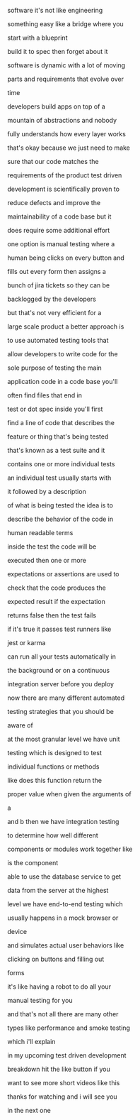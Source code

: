 
software it's not like engineering

something easy like a bridge where you

start with a blueprint

build it to spec then forget about it

software is dynamic with a lot of moving

parts and requirements that evolve over

time

developers build apps on top of a

mountain of abstractions and nobody

fully understands how every layer works

that's okay because we just need to make

sure that our code matches the

requirements of the product test driven

development is scientifically proven to

reduce defects and improve the

maintainability of a code base but it

does require some additional effort

one option is manual testing where a

human being clicks on every button and

fills out every form then assigns a

bunch of jira tickets so they can be

backlogged by the developers

but that's not very efficient for a

large scale product a better approach is

to use automated testing tools that

allow developers to write code for the

sole purpose of testing the main

application code in a code base you'll

often find files that end in

test or dot spec inside you'll first

find a line of code that describes the

feature or thing that's being tested

that's known as a test suite and it

contains one or more individual tests

an individual test usually starts with

it followed by a description

of what is being tested the idea is to

describe the behavior of the code in

human readable terms

inside the test the code will be

executed then one or more

expectations or assertions are used to

check that the code produces the

expected result if the expectation

returns false then the test fails

if it's true it passes test runners like

jest or karma

can run all your tests automatically in

the background or on a continuous

integration server before you deploy

now there are many different automated

testing strategies that you should be

aware of

at the most granular level we have unit

testing which is designed to test

individual functions or methods

like does this function return the

proper value when given the arguments of

a

and b then we have integration testing

to determine how well different

components or modules work together like

is the component

able to use the database service to get

data from the server at the highest

level we have end-to-end testing which

usually happens in a mock browser or

device

and simulates actual user behaviors like

clicking on buttons and filling out

forms

it's like having a robot to do all your

manual testing for you

and that's not all there are many other

types like performance and smoke testing

which i'll explain

in my upcoming test driven development

breakdown hit the like button if you

want to see more short videos like this

thanks for watching and i will see you

in the next one